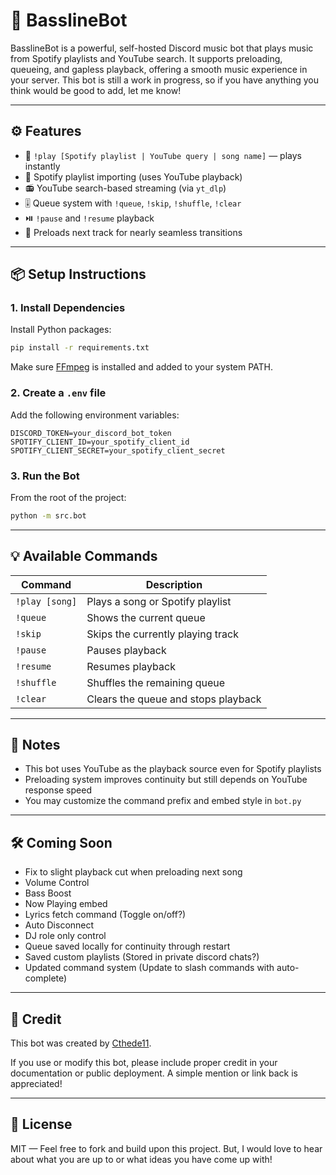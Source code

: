 # 🎵 BasslineBot

BasslineBot is a powerful, self-hosted Discord music bot that plays music from Spotify playlists and YouTube search. It supports preloading, queueing, and gapless playback, offering a smooth music experience in your server. This bot is still a work in progress, so if you have anything you think would be good to add, let me know! 

---

## ⚙️ Features

- 🔗 `!play [Spotify playlist | YouTube query | song name]` — plays instantly
- 📄 Spotify playlist importing (uses YouTube playback)
- 📻 YouTube search-based streaming (via `yt_dlp`)
- 🎚️ Queue system with `!queue`, `!skip`, `!shuffle`, `!clear`
- ⏯️ `!pause` and `!resume` playback
- 🚀 Preloads next track for nearly seamless transitions

---

## 📦 Setup Instructions

### 1. Install Dependencies

Install Python packages:

```bash
pip install -r requirements.txt
```

Make sure [FFmpeg](https://ffmpeg.org/download.html) is installed and added to your system PATH.

### 2. Create a `.env` file

Add the following environment variables:

```
DISCORD_TOKEN=your_discord_bot_token
SPOTIFY_CLIENT_ID=your_spotify_client_id
SPOTIFY_CLIENT_SECRET=your_spotify_client_secret
```

### 3. Run the Bot

From the root of the project:

```bash
python -m src.bot
```

---

## 💡 Available Commands

| Command        | Description                                        |
|----------------|----------------------------------------------------|
| `!play [song]` | Plays a song or Spotify playlist                   |
| `!queue`       | Shows the current queue                            |
| `!skip`        | Skips the currently playing track                  |
| `!pause`       | Pauses playback                                    |
| `!resume`      | Resumes playback                                   |
| `!shuffle`     | Shuffles the remaining queue                       |
| `!clear`       | Clears the queue and stops playback                |

---

## 📌 Notes

- This bot uses YouTube as the playback source even for Spotify playlists
- Preloading system improves continuity but still depends on YouTube response speed
- You may customize the command prefix and embed style in `bot.py`

---

## 🛠️ Coming Soon

- Fix to slight playback cut when preloading next song
- Volume Control
- Bass Boost
- Now Playing embed
- Lyrics fetch command (Toggle on/off?)
- Auto Disconnect
- DJ role only control
- Queue saved locally for continuity through restart
- Saved custom playlists (Stored in private discord chats?)
- Updated command system (Update to slash commands with auto-complete)

---

## 🙏 Credit

This bot was created by [Cthede11](https://github.com/Cthede11).

If you use or modify this bot, please include proper credit in your documentation or public deployment. A simple mention or link back is appreciated!

---
## 📜 License

MIT — Feel free to fork and build upon this project. But, I would love to hear about what you are up to or what ideas you have come up with!
